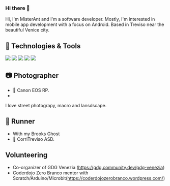 ### Hi there 👋
Hi, I'm MisterAnt and I'm a software developer.
Mostly, I'm interested in mobile app development with a focus on Android. 
Based in Treviso near the beautiful Venice city.

## 🔧 Technologies & Tools
![](https://img.shields.io/badge/Code-Kotlin-informational?style=flat&logo=kotlin&logoColor=white&color=ff7900)
![](https://img.shields.io/badge/Code-Java-informational?style=flat&logo=java&logoColor=white&color=ff7900)
![](https://img.shields.io/badge/OS-Android-informational?style=flat&logo=android&logoColor=white&color=ff7900)
![](https://img.shields.io/badge/Editor-IntelliJ_IDEA-informational?style=flat&logo=intellij-idea&logoColor=white&color=ff7900)
![](https://img.shields.io/badge/Editor-Android_Studio-informational?style=flat&logo=android-studio&logoColor=white&color=ff7900)

## 📷 Photographer
- 💞  Canon EOS RP.
- 
I love street photograpy, macro and lansdscape.


## 🏃 Runner
- With my Brooks Ghost
- 💙 CorriTreviso ASD.

## Volunteering
- Co-organizer of GDG Venezia (https://gdg.community.dev/gdg-venezia)
- Coderdojo Zero Branco mentor with Scratch/Arduino/Microbit(https://coderdojozerobranco.wordpress.com/)



<!--
**MisterAnt92/misterAnt92** is a ✨ _special_ ✨ repository because its `README.md` (this file) appears on your GitHub profile.

Here are some ideas to get you started:

- 🔭 I’m currently working on ...
- 🌱 I’m currently learning ...
- 👯 I’m looking to collaborate on ...
- 🤔 I’m looking for help with ...
- 💬 Ask me about ...
- 📫 How to reach me: ...
- 😄 Pronouns: ...
- ⚡ Fun fact: ...
-->
